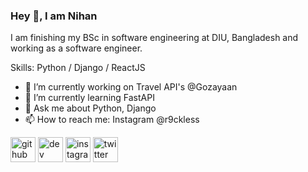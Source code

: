 ### Hey 👋, I am Nihan
I am finishing my BSc in software engineering at DIU, Bangladesh and working as a software engineer. 

Skills: Python / Django / ReactJS

- 🔭 I’m currently working on Travel API's @Gozayaan 
- 🌱 I’m currently learning FastAPI 
- 💬 Ask me about Python, Django  
- 📫 How to reach me:  Instagram @r9ckless 


[<img src='https://cdn.jsdelivr.net/npm/simple-icons@3.0.1/icons/github.svg' alt='github' height='40'>](https://github.com/d1p)  [<img src='https://cdn.jsdelivr.net/npm/simple-icons@3.0.1/icons/dev-dot-to.svg' alt='dev' height='40'>](https://dev.to/d1p)  [<img src='https://cdn.jsdelivr.net/npm/simple-icons@3.0.1/icons/instagram.svg' alt='instagram' height='40'>](https://www.instagram.com/r9ckless/)  [<img src='https://cdn.jsdelivr.net/npm/simple-icons@3.0.1/icons/twitter.svg' alt='twitter' height='40'>](https://twitter.com/d9p)  
